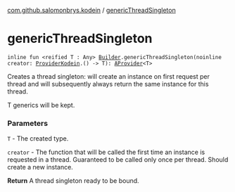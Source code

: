 [com.github.salomonbrys.kodein](index.md) / [genericThreadSingleton](.)

# genericThreadSingleton

`inline fun <reified T : Any> `[`Builder`](-kodein/-builder/index.md)`.genericThreadSingleton(noinline creator: `[`ProviderKodein`](-provider-kodein/index.md)`.() -> T): `[`AProvider`](-a-provider/index.md)`<T>`

Creates a thread singleton: will create an instance on first request per thread and will subsequently always return the same instance for this thread.

T generics will be kept.

### Parameters

`T` - The created type.

`creator` - The function that will be called the first time an instance is requested in a thread. Guaranteed to be called only once per thread. Should create a new instance.

**Return**
A thread singleton ready to be bound.

